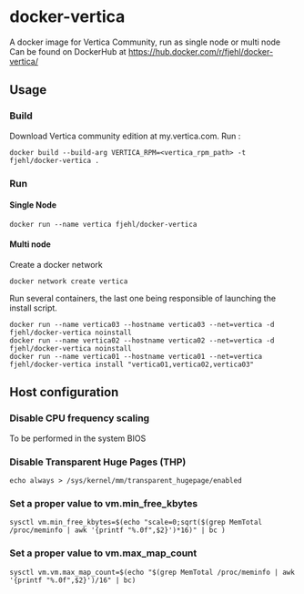 # docker-vertica

A docker image for Vertica Community, run as single node or multi node
Can be found on DockerHub at <https://hub.docker.com/r/fjehl/docker-vertica/>

## Usage

### Build

Download Vertica community edition at my.vertica.com.
Run :

    docker build --build-arg VERTICA_RPM=<vertica_rpm_path> -t fjehl/docker-vertica .

### Run

#### Single Node

    docker run --name vertica fjehl/docker-vertica

#### Multi node
Create a docker network

    docker network create vertica
Run several containers, the last one being responsible of launching the install script.

    docker run --name vertica03 --hostname vertica03 --net=vertica -d fjehl/docker-vertica noinstall
    docker run --name vertica02 --hostname vertica02 --net=vertica -d fjehl/docker-vertica noinstall
    docker run --name vertica01 --hostname vertica01 --net=vertica fjehl/docker-vertica install "vertica01,vertica02,vertica03"

## Host configuration

### Disable CPU frequency scaling
To be performed in the system BIOS

### Disable Transparent Huge Pages (THP)
    echo always > /sys/kernel/mm/transparent_hugepage/enabled

### Set a proper value to vm.min_free_kbytes
    sysctl vm.min_free_kbytes=$(echo "scale=0;sqrt($(grep MemTotal /proc/meminfo | awk '{printf "%.0f",$2}')*16)" | bc )

### Set a proper value to vm.max_map_count
    sysctl vm.vm.max_map_count=$(echo "$(grep MemTotal /proc/meminfo | awk '{printf "%.0f",$2}')/16" | bc)
